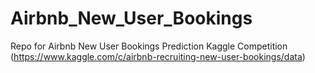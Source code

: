 # Airbnb_New_User_Bookings
Repo for Airbnb New User Bookings Prediction Kaggle Competition (https://www.kaggle.com/c/airbnb-recruiting-new-user-bookings/data)
